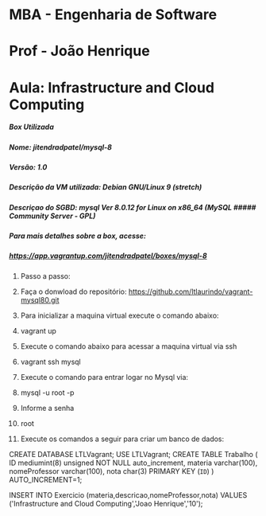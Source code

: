 # MBA - Engenharia de Software
# Prof - João Henrique 
# Aula: Infrastructure and Cloud Computing


##### Box Utilizada
##### Nome: jitendradpatel/mysql-8

##### Versão: 1.0

##### Descrição da VM utilizada: Debian GNU/Linux 9 (stretch)

##### Descriçao do SGBD: mysql  Ver 8.0.12 for Linux on x86_64 (MySQL ##### Community Server - GPL)

##### Para mais detalhes sobre a box, acesse:
##### https://app.vagrantup.com/jitendradpatel/boxes/mysql-8

1. Passo a passo: 
2. Faça o donwload do repositório: https://github.com/ltlaurindo/vagrant-mysql80.git


3. Para inicializar a maquina virtual execute o comando abaixo:
4. vagrant up

5. Execute o comando abaixo para acessar a maquina virtual via ssh
6. vagrant ssh mysql

7. Execute o comando para entrar logar no Mysql via:
8. mysql -u root -p

9. Informe a senha
10. root

11. Execute os comandos a seguir para criar um banco de dados:


CREATE DATABASE LTLVagrant;
USE LTLVagrant;
CREATE TABLE Trabalho (
  ID mediumint(8) unsigned NOT NULL auto_increment,
  materia varchar(100),
  nomeProfessor varchar(100),
  nota char(3)
  PRIMARY KEY (`ID`)
) AUTO_INCREMENT=1;

INSERT INTO Exercicio (materia,descricao,nomeProfessor,nota) VALUES ('Infrastructure and Cloud Computing','Joao Henrique','10');


